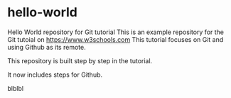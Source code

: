 # hello-world
Hello World repository for Git tutorial
This is an example repository for the Git tutoial on https://www.w3schools.com
This tutorial focuses on Git and using Github as its remote.

This repository is built step by step in the tutorial.

It now includes steps for Github.

blblbl